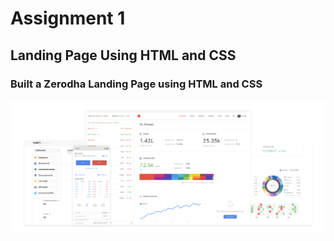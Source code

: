 #  Assignment 1
## Landing Page Using HTML and CSS
### Built a Zerodha Landing Page using HTML and CSS
![Output](https://github.com/joe-jangala/208X1A0557-JANGALA-JOE/blob/main/Assignments/Assignment-1/zerodhaimg.png)